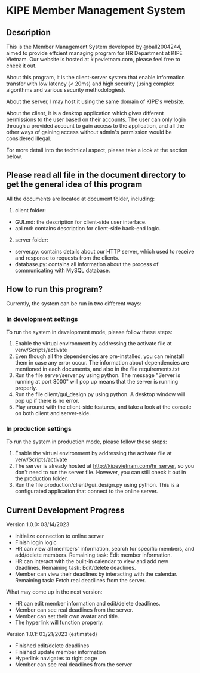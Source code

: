 # KIPE Member Management System
## Description
This is the Member Management System developed by @ball2004244, aimed to provide effcient managing program for HR Department at KIPE Vietnam. Our website is hosted at kipevietnam.com, please feel free to check it out.

About this program, it is the client-server system that enable information transfer with low latency (< 20ms) and high security (using complex algorithms and various security methodologies). 

About the server, I may host it using the same domain of KIPE's website. 

About the client, it is a desktop application which gives different permissions to the user based on their accounts. The user can only login through a provided account to gain access to the application, and all the other ways of gaining access without admin's permission would be considered illegal. 

For more detail into the technical aspect, please take a look at the section below.

## Please read all file in the document directory to get the general idea of this program
All the documents are located at document folder, including:
1. client folder:
- GUI.md: the description for client-side user interface.
- api.md: contains description for client-side back-end logic.

2. server folder:
- server.py: contains details about our HTTP server, which used to receive and response to requests from the clients.
- database.py: contains all information about the process of communicating with MySQL database.

## How to run this program?
Currently, the system can be run in two different ways:

### In development settings
To run the system in development mode, please follow these steps:
1. Enable the virtual environment by addressing the activate file at venv/Scripts/activate
2. Even though all the dependencies are pre-installed, you can reinstall them in case any error occur. The information about dependencies are mentioned in each documents, and also in the file requirements.txt
3. Run the file server/server.py using python. The message "Server is running at port 8000" will pop up means that the server is running properly.
4. Run the file client/gui_design.py using python. A desktop window will pop up if there is no error. 
5. Play around with the client-side features, and take a look at the console on both client and server-side.

### In production settings
To run the system in production mode, please follow these steps:
1. Enable the virtual environment by addressing the activate file at venv/Scripts/activate
2. The server is already hosted at http://kipevietnam.com/hr_server, so you don't need to run the server file. However, you can still check it out in the production folder. 
3. Run the file production/client/gui_design.py using python. This is a configurated application that connect to the online server.

## Current Development Progress
Version 1.0.0: 03/14/2023
- Initialize connection to online server
- Finish login logic
- HR can view all members' information, search for specific members, and add/delete members. Remaining task: Edit member information.
- HR can interact with the built-in calendar to view and add new deadlines. Remaining task: Edit/delete deadlines.
- Member can view their deadlines by interacting with the calendar. Remaining task: Fetch real deadlines from the server.

What may come up in the next version:
- HR can edit member information and edit/delete deadlines.
- Member can see real deadlines from the server.
- Member can set their own avatar and title.
- The hyperlink will function properly.

Version 1.0.1: 03/21/2023 (estimated)
- Finished edit/delete deadlines
- Finished update member information
- Hyperlink navigates to right page
- Member can see real deadlines from the server